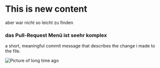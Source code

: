 # This is new content
aber war nicht so leicht zu finden  

### das Pull-Request Menü ist seehr komplex
a short, meaningful commit message that describes the change i made to the file.

![Picture of long time ago](https://www.richter-ing-buero.de/bild/Thomi.gif)
